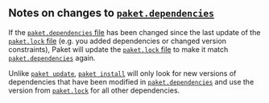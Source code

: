 ## Notes on changes to [`paket.dependencies`](dependencies-file.html)

If the [`paket.dependencies` file](dependencies-file.html) has been changed
since the last update of the [`paket.lock` file](lock-file.html) (e.g. you added
dependencies or changed version constraints), Paket will update the
[`paket.lock` file](lock-file.html) to make it match
[`paket.dependencies`](dependencies-file.html) again.

Unlike [`paket update`](paket-update.html), [`paket
install`](paket-install.html) will only look for new versions of dependencies
that have been modified in [`paket.dependencies`](dependencies-file.html) and
use the version from [`paket.lock`](lock-file.html) for all other dependencies.
